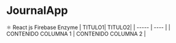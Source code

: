 # JournalApp
⚛ React js Firebase Enzyme 
| TITULO1| TITULO2|
| ----- | ---- |
| CONTENIDO COLUMNA 1 | CONTENIDO COLUMNA 2 |
